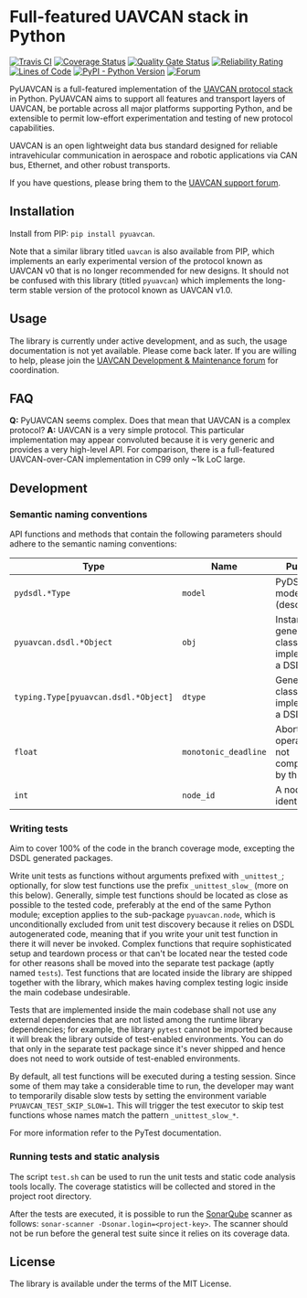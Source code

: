 Full-featured UAVCAN stack in Python
====================================

[![Travis CI](https://travis-ci.org/UAVCAN/pyuavcan.svg?branch=uavcan-v1.0)](https://travis-ci.org/UAVCAN/pyuavcan)
[![Coverage Status](https://coveralls.io/repos/github/UAVCAN/pyuavcan/badge.svg?branch=uavcan-v1.0)](https://coveralls.io/github/UAVCAN/pyuavcan)
[![Quality Gate Status](https://sonarcloud.io/api/project_badges/measure?project=UAVCAN_pyuavcan&metric=alert_status)](https://sonarcloud.io/dashboard?id=UAVCAN_pyuavcan)
[![Reliability Rating](https://sonarcloud.io/api/project_badges/measure?project=UAVCAN_pyuavcan&metric=reliability_rating)](https://sonarcloud.io/dashboard?id=UAVCAN_pyuavcan)
[![Lines of Code](https://sonarcloud.io/api/project_badges/measure?project=UAVCAN_pyuavcan&metric=ncloc)](https://sonarcloud.io/dashboard?id=UAVCAN_pyuavcan)
[![PyPI - Python Version](https://img.shields.io/pypi/pyversions/pyuavcan.svg)](https://pypi.org/project/pyuavcan/)
[![Forum](https://img.shields.io/discourse/https/forum.uavcan.org/users.svg)](https://forum.uavcan.org)

PyUAVCAN is a full-featured implementation of the [UAVCAN protocol stack](https://uavcan.org) in Python.
PyUAVCAN aims to support all features and transport layers of UAVCAN,
be portable across all major platforms supporting Python, and
be extensible to permit low-effort experimentation and testing of new protocol capabilities.

UAVCAN is an open lightweight data bus standard designed for reliable intravehicular communication
in aerospace and robotic applications via CAN bus, Ethernet, and other robust transports.

If you have questions, please bring them to the [UAVCAN support forum](https://forum.uavcan.org/).

## Installation

Install from PIP: `pip install pyuavcan`.

Note that a similar library titled `uavcan` is also available from PIP,
which implements an early experimental version of the protocol known as UAVCAN v0
that is no longer recommended for new designs.
It should not be confused with this library (titled `pyuavcan`) which implements the
long-term stable version of the protocol known as UAVCAN v1.0.

## Usage

The library is currently under active development, and as such, the usage documentation is not yet available.
Please come back later.
If you are willing to help, please join the
[UAVCAN Development & Maintenance forum](https://forum.uavcan.org/c/dev) for coordination.

## FAQ

**Q:** PyUAVCAN seems complex. Does that mean that UAVCAN is a complex protocol?
**A:** UAVCAN is a very simple protocol. This particular implementation may appear convoluted because it is very
generic and provides a very high-level API. For comparison, there is a full-featured UAVCAN-over-CAN
implementation in C99 only ~1k LoC large.

## Development

### Semantic naming conventions

API functions and methods that contain the following parameters should adhere to the semantic naming conventions:

 Type                                   | Name                  | Purpose
----------------------------------------|-----------------------|----------------------------------------------------------
`pydsdl.*Type`                          | `model`               | PyDSDL type model (descriptor).
`pyuavcan.dsdl.*Object`                 | `obj`                 | Instance of a generated class implementing a DSDL type.
`typing.Type[pyuavcan.dsdl.*Object]`    | `dtype`               | Generated class implementing a DSDL type.
`float`                                 | `monotonic_deadline`  | Abort operation if not completed by this time.
`int`                                   | `node_id`             | A node identifier.

### Writing tests

Aim to cover 100% of the code in the branch coverage mode, excepting the DSDL generated packages.

Write unit tests as functions without arguments prefixed with `_unittest_`;
optionally, for slow test functions use the prefix `_unittest_slow_` (more on this below).
Generally, simple test functions should be located as close as possible to the tested code,
preferably at the end of the same Python module; exception applies to the sub-package `pyuavcan.node`,
which is unconditionally excluded from unit test discovery because it relies on DSDL autogenerated code,
meaning that if you write your unit test function in there it will never be invoked.
Complex functions that require sophisticated setup and teardown process or that can't be located near the
tested code for other reasons shall be moved into the separate test package (aptly named `tests`).
Test functions that are located inside the library are shipped together with the library,
which makes having complex testing logic inside the main codebase undesirable.

Tests that are implemented inside the main codebase shall not use any external dependencies that are not
listed among the runtime library dependencies; for example, the library `pytest` cannot be imported
because it will break the library outside of test-enabled environments.
You can do that only in the separate test package since it's never shipped and hence does not need to work
outside of test-enabled environments.

By default, all test functions will be executed during a testing session.
Since some of them may take a considerable time to run,
the developer may want to temporarily disable slow tests by setting the environment variable
`PYUAVCAN_TEST_SKIP_SLOW=1`.
This will trigger the test executor to skip test functions whose names match the pattern `_unittest_slow_*`.

For more information refer to the PyTest documentation.

### Running tests and static analysis

The script `test.sh` can be used to run the unit tests and static code analysis tools locally.
The coverage statistics will be collected and stored in the project root directory.

After the tests are executed, it is possible to run the [SonarQube](https://sonarqube.org) scanner as follows:
`sonar-scanner -Dsonar.login=<project-key>`.
The scanner should not be run before the general test suite since it relies on its coverage data.

## License

The library is available under the terms of the MIT License.
